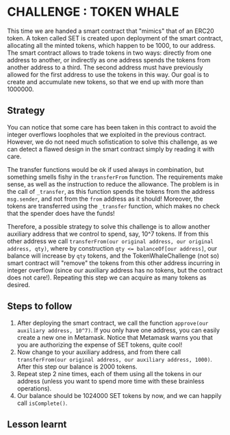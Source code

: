 # CHALLENGE : TOKEN WHALE

This time we are handed a smart contract that "mimics" that of an ERC20 token. A token called SET is created upon deployment
of the smart contract, allocating all the minted tokens, which happen to be 1000, to our address. The smart contract allows to
trade tokens in two ways: directly from one address to another, or indirectly as one address spends the tokens from another
address to a third. The second address must have previously allowed for the first address to use the tokens in this way.
Our goal is to create and accumulate new tokens, so that we end up with more than 1000000.

## Strategy

You can notice that some care has been taken in this contract to avoid the integer overflows loopholes that we exploited in
the previous contract. However, we do not need much sofistication to solve this challenge, as we can detect a flawed design
in the smart contract simply by reading it with care.

The transfer functions would be ok if used always in combination, but something smells fishy in the `transferFrom` function.
The requirements make sense, as well as the instruction to reduce the allowance. The problem is in the call of
`_transfer`, as this function spends the tokens from the address `msg.sender`, and not from the `from` address as it should!
Moreover, the tokens are transferred using the `_transfer` function, which makes no check that the spender does have the
funds!

Therefore, a possible strategy to solve this challenge is to allow another auxiliary address that we control to spend, say,
10^7 tokens. If from this other address we call `transferFrom(our original address, our original address, qty)`, where by
construction `qty <= balanceOf[our address]`, our balance will increase by `qty` tokens, and the TokenWhaleChallenge (not so)
smart contract will "remove" the tokens from this other address incurring in integer overflow (since our auxiliary
address has no tokens, but the contract does not care!). Repeating this step we can acquire as many tokens as desired.

## Steps to follow

1. After deploying the smart contract, we call the function `approve(our auxiliary address, 10^7)`. If you only have one
address, you can easily create a new one in Metamask. Notice that Metamask warns you that you are authorizing the expense of
SET tokens, quite cool!
2. Now change to your auxiliary address, and from there call
`transferFrom(our original address, our auxiliary address, 1000)`. After this step our balance is 2000 tokens.
3. Repeat step 2 nine times, each of them using all the tokens in our address (unless you want to spend more time with
these brainless operations).
4. Our balance should be 1024000 SET tokens by now, and we can happily call `isComplete()`.

## Lesson learnt

